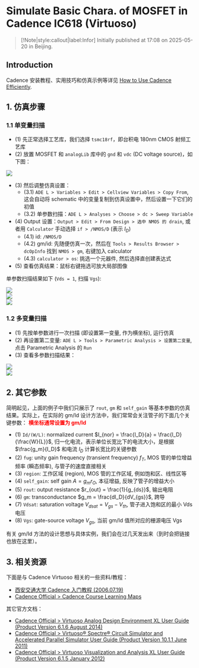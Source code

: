 # Simulate Basic Chara. of MOSFET in Cadence IC618 (Virtuoso)

> [!Note|style:callout|label:Infor]
> Initially published at 17:08 on 2025-05-20 in Beijing.

## Introduction

Cadence 安装教程、实用技巧和仿真示例等详见 [How to Use Cadence Efficiently](<AnalogIC/Use Virtuoso Efficiently - 0. How to Use Cadence Virtuoso Efficiently.md>).

## 1. 仿真步骤

### 1.1 单变量扫描

- (1) 先正常选择工艺库，我们选择 `tsmc18rf`，即台积电 180nm CMOS 射频工艺库
- (2) 放置 MOSFET 和 `analogLib` 库中的 `gnd` 和 `vdc` (DC voltage source)，如下图：

<div class="center"><img src="https://imagebank-0.oss-cn-beijing.aliyuncs.com/VS-PicGo/2025-05-25-11-33-19_Simulate Basic Chara. of MOSFET in Cadence IC618 (Virtuoso).png"/></div>

- (3) 然后调整仿真设置：
    - (3.1) `ADE L > Variables > Edit > Cellview Variables > Copy From`, 这会自动将 schematic 中的变量复制到仿真设置中，然后设置一下它们的初值
    - (3.2) 单参数扫描：`ADE L > Analyses > Choose > dc > Sweep Variable`
- (4) Output 设置：`Output > Edit > From Design > 选中 NMOS 的 drain`, 或者用 `Calculator` 手动选择 `if > /NMOS/D` (表示 $I_D$)
    - (4.1) id: `/NMOS/D`
    - (4.2) gm/id: 先随便仿真一次，然后在 `Tools > Results Browser > dcOpInfo` 找到 `NMOS > gm`, 右键加入 calculator
    - (4.3) `calculator > os`: 挑选一个元器件, 然后选择直创建表达式
- (5) 查看仿真结果：鼠标右键拖选可放大局部图像


单参数扫描结果如下 (`Vds = 1`, 扫描 `Vgs`):
<div class="center"><img src="https://imagebank-0.oss-cn-beijing.aliyuncs.com/VS-PicGo/2025-05-25-12-06-07_Simulate Basic Chara. of MOSFET in Cadence IC618 (Virtuoso).png"/></div>
<div class="center"><img src="https://imagebank-0.oss-cn-beijing.aliyuncs.com/VS-PicGo/2025-05-25-13-46-25_Simulate Basic Chara. of MOSFET in Cadence IC618 (Virtuoso).png"/></div>
<div class="center"><img src="https://imagebank-0.oss-cn-beijing.aliyuncs.com/VS-PicGo/2025-05-25-14-01-43_Simulate Basic Chara. of MOSFET in Cadence IC618 (Virtuoso).png"/></div>

### 1.2 多变量扫描

- (1) 先按单参数进行一次扫描 (即设置第一变量, 作为横坐标), 运行仿真
- (2) 再设置第二变量: `ADE L > Tools > Parametric Analysis > 设置第二变量`, 点击 Parametric Analysis 的 `Run`
- (3) 查看多参数扫描结果：

<div class="center"><img src="https://imagebank-0.oss-cn-beijing.aliyuncs.com/VS-PicGo/2025-05-25-14-18-50_Simulate Basic Chara. of MOSFET in Cadence IC618 (Virtuoso).png"/></div>
<div class="center"><img src="https://imagebank-0.oss-cn-beijing.aliyuncs.com/VS-PicGo/2025-05-25-14-29-07_Simulate Basic Chara. of MOSFET in Cadence IC618 (Virtuoso).png"/></div>

## 2. 其它参数

简明起见，上面的例子中我们只展示了 `rout`, `gm` 和 `self_gain` 等基本参数的仿真结果。实际上，在实际的 gm/Id 设计方法中，我们常常会关注管子的下面几个关键参数： **<span style='color:red'> 横坐标通常设置为 gm/Id </span>**
- (1) `Id/(W/L)`: normalized current $I_{nor} = \frac{I_D}{a} = \frac{I_D}{\frac{W}{L}}$, 归一化电流，表示单位长宽比下的电流大小，是根据 $\frac{g_m}{I_D}$ 和电流 $I_D$ 计算长宽比的关键参数
- (2) `fug`: unity gain frequency (transient frequency) $f_T$, MOS 管的单位增益频率 (瞬态频率), 与管子的速度直接相关
- (3) `region`: 工作区域 (region), MOS 管的工作区域, 例如饱和区、线性区等
- (4) `self_gain`: self gain $A = g_m r_O$, 本征增益, 反映了管子的增益大小
- (5) `rout`: output resistance $r_{out} = \frac{1}{g_{ds}}$, 输出电阻
- (6) `gm`: transconductance $g_m = \frac{dI_D}{dV_{gs}}$, 跨导
- (7) `Vdsat`: saturation voltage $V_{dsat} = V_{gs} - V_{th}$, 管子进入饱和区的最小 Vds 电压
- (8) `Vgs`: gate-source voltage $V_{gs}$, 当前 gm/Id 值所对应的栅源电压 Vgs

有关 gm/Id 方法的设计思想与具体实例，我们会在过几天发出来（到时会把链接也放在这里）。

## 3. 相关资源

下面是与 Cadence Virtuoso 相关的一些资料/教程：

- [西安交通大学 Cadence 入门教程 (2006.07.19)](https://picture.iczhiku.com/resource/eetop/whiRzEWyJywsSmBc.pdf)
- [Cadence Official > Cadence Course Learning Maps](https://www.cadence.com/content/dam/cadence-www/global/en_US/documents/training/learning-maps.pdf)

其它官方文档：
- [Cadence Official > Virtuoso Analog Design Environment XL User Guide (Product Version 6.1.6 August 2014)](https://picture.iczhiku.com/resource/eetop/syIfptILiLPyrvCB.pdf)
- [Cadence Official > Virtuoso® Spectre® Circuit Simulator and Accelerated Parallel Simulator User Guide (Product Version 10.1.1 June 2011)](https://picture.iczhiku.com/resource/eetop/wYkfLuEsZIWWJBVC.pdf)
- [Cadence Official > Virtuoso Visualization and Analysis XL User Guide (Product Version 6.1.5 January 2012)](https://home.engineering.iastate.edu/~hmeng/EE501lab/TAHelp/wavescanug.pdf)

